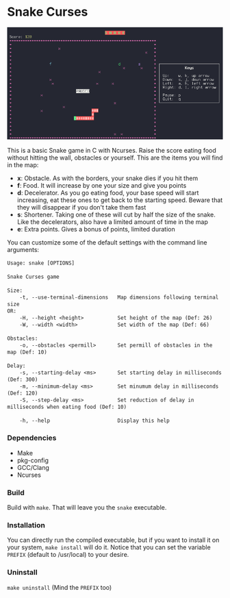 # Snake Curses

![Snake Curses](screenshot.png)

This is a basic Snake game in C with Ncurses. Raise the score eating food without hitting the wall, obstacles or yourself.
This are the items you will find in the map:

- **x**: Obstacle. As with the borders, your snake dies if you hit them
- **f**: Food. It will increase by one your size and give you points
- **d**: Decelerator. As you go eating food, your base speed will start increasing, eat these ones to get back to the starting speed. Beware that they will disappear if you don't take them fast
- **s**: Shortener. Taking one of these will cut by half the size of the snake. Like the decelerators, also have a limited amount of time in the map
- **e**: Extra points. Gives a bonus of points, limited duration

You can customize some of the default settings with the command line arguments:
```
Usage: snake [OPTIONS]

Snake Curses game

Size:
	-t, --use-terminal-dimensions   Map dimensions following terminal size
OR:
	-H, --height <height>           Set height of the map (Def: 26)
	-W, --width <width>             Set width of the map (Def: 66)

Obstacles:
	-o, --obstacles <permill>       Set permill of obstacles in the map (Def: 10)

Delay:
	-s, --starting-delay <ms>       Set starting delay in milliseconds (Def: 300)
	-m, --minimum-delay <ms>        Set minumum delay in milliseconds (Def: 120)
	-S, --step-delay <ms>           Set reduction of delay in milliseconds when eating food (Def: 10)

	-h, --help                      Display this help
```

### Dependencies
- Make
- pkg-config
- GCC/Clang
- Ncurses

### Build
Build with `make`. That will leave you the `snake` executable.

### Installation
You can directly run the compiled executable, but if you want to install it
on your system, `make install` will do it. Notice that you can set the
variable `PREFIX` (default to /usr/local) to your desire.

### Uninstall
`make uninstall` (Mind the `PREFIX` too)
